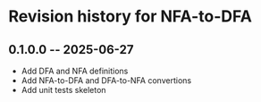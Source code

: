 # Revision history for NFA-to-DFA

## 0.1.0.0 -- 2025-06-27

* Add DFA and NFA definitions
* Add NFA-to-DFA and DFA-to-NFA convertions
* Add unit tests skeleton
